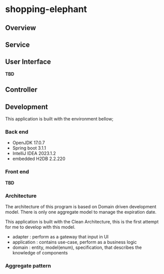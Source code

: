 # shopping-elephant
## Overview

## Service

## User Interface
**TBD**

## Controller


## Development
This application is built with the environment bellow;
### Back end
- OpenJDK 17.0.7
- Spring boot 3.1.1
- IntelliJ IDEA 2023.1.2
- embedded H2DB 2.2.220

### Front end
**TBD**

### Architecture
The architecture of this program is based on Domain driven development model.
There is only one aggregate model to manage the expiration date.

This application is built with the Clean Architecture, this is the first attempt for me to develop with this model.
- adapter : perform as a gateway that input in UI
- application : contains use-case, perform as a business logic
- domain : entity, model(enum), specification, that describes the knowledge of components


### Aggregate pattern
